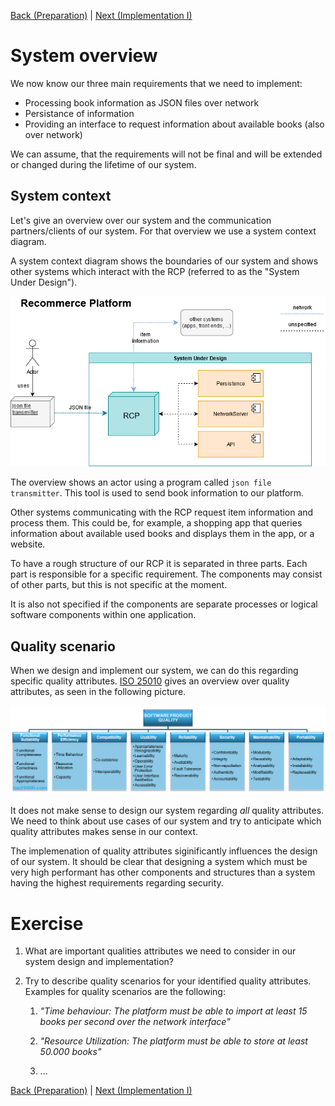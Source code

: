 [Back (Preparation)](./preparation.md) | [Next (Implementation I)](./impl_1/impl_1.md)

# System overview

We now know our three main requirements that we need to implement:

- Processing book information as JSON files over network
- Persistance of information
- Providing an interface to request information about available books (also over network)

We can assume, that the requirements will not be final and will be extended or changed during the lifetime of our system.

## System context
Let's give an overview over our system and the communication partners/clients of our system. For that overview we use a system context diagram.

A system context diagram shows the boundaries of our system and shows other systems which interact with the RCP (referred to as the "System Under Design"). 

![](../material/images/system_overview.png)

The overview shows an actor using a program called `json file transmitter`. This tool is used to send book information to our platform.

Other systems communicating with the RCP request item information and process them. This could be, for example, a shopping app that queries information about available used books and displays them in the app, or a website.

To have a rough structure of our RCP it is separated in three parts. Each part is responsible for a specific requirement. The components may consist of other parts, but this is not specific at the moment. 

It is also not specified if the components are separate processes or logical software components within one application.

## Quality scenario

When we design and implement our system, we can do this regarding specific quality attributes.  [ISO 25010](https://iso25000.com/index.php/en/iso-25000-standards/iso-25010) gives an overview over quality attributes, as seen in the following picture.

![](../material/images/iso25010.png)

It does not make sense to design our system regarding *all* quality attributes. We need to think about use cases of our system and try to anticipate which quality attributes makes sense in our context. 

The implemenation of quality attributes siginificantly influences the design of our system. It should be clear that designing a system which must be very high performant has other components and structures than a system having the highest requirements regarding security. 

# Exercise

1) What are important qualities attributes we need to consider in our system design and implementation?

2) Try to describe quality scenarios for your identified quality attributes. Examples for 
quality scenarios are the following: 

    1) *"Time behaviour: The platform must be able to import at least 15 books per second over the network interface"*

    2) *"Resource Utilization: The platform must be able to store at least 50.000 books"*

    3) ...

[Back (Preparation)](./preparation.md) | [Next (Implementation I)](./impl_1/impl_1.md)

